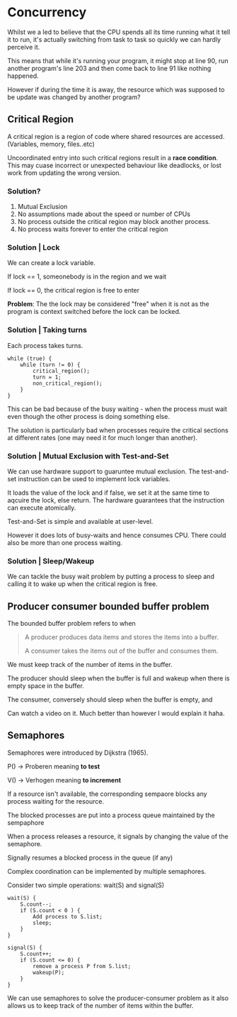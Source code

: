 # Concurrency

Whilst we a led to believe that the CPU spends all its time running what it tell it to run, it's actually switching from task to task so quickly we can hardly perceive it.

This means that while it's running your program, it might stop at line 90, run another program's line 203 and then come back to line 91 like nothing happened.

However if during the time it is away, the resource which was supposed to be update was changed by another program?

## Critical Region

A critical region is a region of code where shared resources are accessed. (Variables, memory, files..etc)

Uncoordinated entry into such critical regions result in a **race condition**. This may cuase incorrect or unexpected behaviour like deadlocks, or lost work from updating the wrong version.

### Solution?

1. Mutual Exclusion
2. No assumptions made about the speed or number of CPUs
3. No process outside the critical region may block another process.
4. No process waits forever to enter the critical region

### Solution | Lock

We can create a lock variable.

If lock == 1, someonebody is in the region and we wait

If lock == 0, the critical region is free to enter

**Problem**: The the lock may be considered "free" when it is not as the program is context switched before the lock can be locked.

### Solution | Taking turns

Each process takes turns.

```
while (true) {
    while (turn != 0) {
        critical_region();
        turn = 1;
        non_critical_region();
    }
}
```

This can be bad because of the busy waiting - when the process must wait even though the other process is doing something else.

The solution is particularly bad when processes require the critical sections at different rates (one may need it for much longer than another).

### Solution | Mutual Exclusion with Test-and-Set

We can use hardware support to guaruntee mutual exclusion. The test-and-set instruction can be used to implement lock variables.

It loads the value of the lock and if false, we set it at the same time to aqcuire the lock, else return. The hardware guarantees that the instruction can execute atomically.

Test-and-Set is simple and available at user-level.

However it does lots of busy-waits and hence consumes CPU. There could also be more than one process waiting.

### Solution | Sleep/Wakeup

We can tackle the busy wait problem by putting a process to sleep and calling it to wake up when the critical region is free.

## Producer consumer bounded buffer problem

The bounded buffer problem refers to when

> A producer produces data items and stores the items into a buffer.
>
> A consumer takes the items out of the buffer and consumes them.

We must keep track of the number of items in the buffer.

The producer should sleep when the buffer is full and wakeup when there is empty space in the buffer.

The consumer, conversely should sleep when the buffer is empty, and

Can watch a video on it. Much better than however I would explain it haha.

## Semaphores

Semaphores were introduced by Dijkstra (1965).

P() -> Proberen meaning **to test**

V() -> Verhogen meaning **to increment**

If a resource isn't available, the corresponding sempaore blocks any process waiting for the resource.

The blocked processes are put into a process queue maintained by the sempaphore

When a process releases a resource, it signals by changing the value of the semaphore.

Signally resumes a blocked process in the queue (if any)

Complex coordination can be implemented by multiple semaphores.

Consider two simple operations: wait(S) and signal(S)

```
wait(S) {
    S.count--;
    if (S.count < 0 ) {
        Add process to S.list;
        sleep;
    }
}

signal(S) {
    S.count++;
    if (S.count <= 0) {
        remove a process P from S.list;
        wakeup(P);
    }
}
```

We can use semaphores to solve the producer-consumer problem as it also allows us to keep track of the number of items within the buffer.
